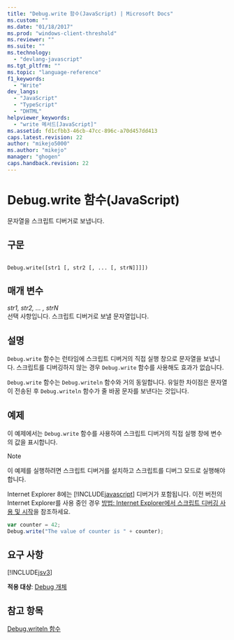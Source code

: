 ```yaml
---
title: "Debug.write 함수(JavaScript) | Microsoft Docs"
ms.custom: ""
ms.date: "01/18/2017"
ms.prod: "windows-client-threshold"
ms.reviewer: ""
ms.suite: ""
ms.technology: 
  - "devlang-javascript"
ms.tgt_pltfrm: ""
ms.topic: "language-reference"
f1_keywords: 
  - "Write"
dev_langs: 
  - "JavaScript"
  - "TypeScript"
  - "DHTML"
helpviewer_keywords: 
  - "write 메서드[JavaScript]"
ms.assetid: fd1cfbb3-46cb-47cc-896c-a70d457dd413
caps.latest.revision: 22
author: "mikejo5000"
ms.author: "mikejo"
manager: "ghogen"
caps.handback.revision: 22
---
```

# Debug.write 함수(JavaScript)
문자열을 스크립트 디버거로 보냅니다.  
  
## 구문  
  
```  
  
Debug.write([str1 [, str2 [, ... [, strN]]]])  
```  
  
## 매개 변수  
 *str1, str2, ... , strN*  
 선택 사항입니다.  스크립트 디버거로 보낼 문자열입니다.  
  
## 설명  
 `Debug.write` 함수는 런타임에 스크립트 디버거의 직접 실행 창으로 문자열을 보냅니다.  스크립트를 디버깅하지 않는 경우 `Debug.write` 함수를 사용해도 효과가 없습니다.  
  
 `Debug.write` 함수는 `Debug.writeln` 함수와 거의 동일합니다.  유일한 차이점은 문자열이 전송된 후 `Debug.writeln` 함수가 줄 바꿈 문자를 보낸다는 것입니다.  
  
## 예제  
 이 예제에서는 `Debug.write` 함수를 사용하여 스크립트 디버거의 직접 실행 창에 변수의 값을 표시합니다.  
  
> [!NOTE]
>  이 예제를 실행하려면 스크립트 디버거를 설치하고 스크립트를 디버그 모드로 실행해야 합니다.  
>   
>  Internet Explorer 8에는 [!INCLUDE[javascript](../../javascript/includes/javascript-md.md)] 디버거가 포함됩니다.  이전 버전의 Internet Explorer를 사용 중인 경우 [방법: Internet Explorer에서 스크립트 디버깅 사용 및 시작](http://go.microsoft.com/fwlink/?LinkId=133801)을 참조하세요.  
  
```javascript  
var counter = 42;  
Debug.write("The value of counter is " + counter);  
```  
  
## 요구 사항  
 [!INCLUDE[jsv3](../../javascript/reference/includes/jsv3-md.md)]  
  
 **적용 대상**: [Debug 개체](../../javascript/reference/debug-object-javascript.md)  
  
## 참고 항목  
 [Debug.writeln 함수](../../javascript/reference/debug-writeln-function-javascript.md)